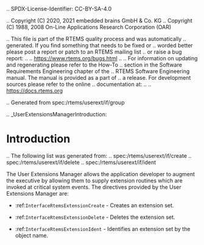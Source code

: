.. SPDX-License-Identifier: CC-BY-SA-4.0

.. Copyright (C) 2020, 2021 embedded brains GmbH & Co. KG
.. Copyright (C) 1988, 2008 On-Line Applications Research Corporation (OAR)

.. This file is part of the RTEMS quality process and was automatically
.. generated.  If you find something that needs to be fixed or
.. worded better please post a report or patch to an RTEMS mailing list
.. or raise a bug report:
..
.. https://www.rtems.org/bugs.html
..
.. For information on updating and regenerating please refer to the How-To
.. section in the Software Requirements Engineering chapter of the
.. RTEMS Software Engineering manual.  The manual is provided as a part of
.. a release.  For development sources please refer to the online
.. documentation at:
..
.. https://docs.rtems.org

.. Generated from spec:/rtems/userext/if/group

.. _UserExtensionsManagerIntroduction:

Introduction
============

.. The following list was generated from:
.. spec:/rtems/userext/if/create
.. spec:/rtems/userext/if/delete
.. spec:/rtems/userext/if/ident

The User Extensions Manager allows the application developer to augment the
executive by allowing them to supply extension routines which are invoked at
critical system events. The directives provided by the User Extensions Manager
are:

* :ref:`InterfaceRtemsExtensionCreate` - Creates an extension set.

* :ref:`InterfaceRtemsExtensionDelete` - Deletes the extension set.

* :ref:`InterfaceRtemsExtensionIdent` - Identifies an extension set by the
  object name.
